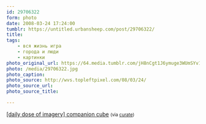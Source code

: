 ```yaml
---
id: 29706322
form: photo
date: 2008-03-24 17:24:00
tumblr: https://untitled.urbansheep.com/post/29706322/
title:
tags:
    - вся жизнь игра
    - города и люди
    - картинки
photo_original_url: https://64.media.tumblr.com/jH8nCgt1J6ymuge3WUmSYv1o_1280.jpg
photo: /media/29706322.jpg
photo_caption: 
photo_source: http://wvs.topleftpixel.com/08/03/24/
photo_source_url:
photo_source_title:

---
```


<p><a href="http://wvs.topleftpixel.com/08/03/24/">[daily dose of imagery] companion cube</a> <small>(via <a href="http://curate.tumblr.com/post/29703314">curate</a>)</small></p>
